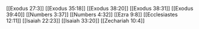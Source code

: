 [[Exodus 27:3]]
[[Exodus 35:18]]
[[Exodus 38:20]]
[[Exodus 38:31]]
[[Exodus 39:40]]
[[Numbers 3:37]]
[[Numbers 4:32]]
[[Ezra 9:8]]
[[Ecclesiastes 12:11]]
[[Isaiah 22:23]]
[[Isaiah 33:20]]
[[Zechariah 10:4]]
